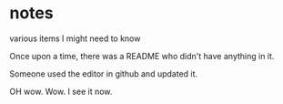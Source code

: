 notes
=====

various items I might need to know

Once upon a time, there was a README who didn't have anything in it.

Someone used the editor in github and updated it.

OH wow. Wow. I see it now.
